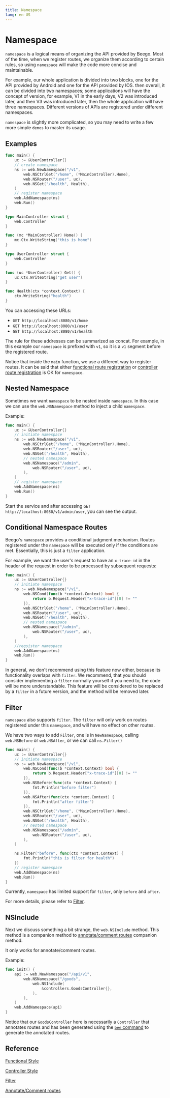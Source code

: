 ```yaml
---
title: Namespace
lang: en-US
---
```


# Namespace

`namespace` is a logical means of organizing the API provided by Beego. Most of the time, when we register routes, we organize them according to certain rules, so using `namespace` will make the code more concise and maintainable.

For example, our whole application is divided into two blocks, one for the API provided by Android and one for the API provided by IOS. then overall, it can be divided into two namespaces; some applications will have the concept of version, for example, V1 in the early days, V2 was introduced later, and then V3 was introduced later, then the whole application will have three namespaces. Different versions of APIs are registered under different namespaces.

`namespace` is slightly more complicated, so you may need to write a few more simple `demos` to master its usage.

## Examples

```go
func main() {
	uc := &UserController{}
	// create namespace
	ns := web.NewNamespace("/v1",
		web.NSCtrlGet("/home", (*MainController).Home),
		web.NSRouter("/user", uc),
		web.NSGet("/health", Health),
	)
	// register namespace
	web.AddNamespace(ns)
	web.Run()
}

type MainController struct {
	web.Controller
}

func (mc *MainController) Home() {
	mc.Ctx.WriteString("this is home")
}

type UserController struct {
	web.Controller
}

func (uc *UserController) Get() {
	uc.Ctx.WriteString("get user")
}

func Health(ctx *context.Context) {
	ctx.WriteString("health")
}
```

You can accessing these URLs:

- `GET http://localhost:8080/v1/home`
- `GET http://localhost:8080/v1/user`
- `GET http://localhost:8080/v1/health`

The rule for these addresses can be summarized as concat. For example, in this example our `namespace` is prefixed with `v1`, so it is a `v1` segment before the registered route.

Notice that inside the `main` function, we use a different way to register routes. It can be said that either [functional route registration](./functional_style/README.md) or [controller route registration](./ctrl_style/README.md) is OK for `namespace`. 

## Nested Namespace

Sometimes we want `namespace` to be nested inside `namespace`. In this case we can use the `web.NSNamespace` method to inject a child `namespace`.

Example:

```go
func main() {
	uc := &UserController{}
	// initiate namespace
	ns := web.NewNamespace("/v1",
		web.NSCtrlGet("/home", (*MainController).Home),
		web.NSRouter("/user", uc),
		web.NSGet("/health", Health),
		// nested namespace
		web.NSNamespace("/admin",
			web.NSRouter("/user", uc),
		),
	)
	// register namespace
	web.AddNamespace(ns)
	web.Run()
}
```

Start the service and after accessing `GET http://localhost:8080/v1/admin/user`, you can see the output.

## Conditional Namespace Routes

Beego's `namespace` provides a conditional judgment mechanism. Routes registered under the `namespace` will be executed only if the conditions are met. Essentially, this is just a `filter` application.

For example, we want the user's request to have an `x-trace-id` in the header of the request in order to be processed by subsequent requests:

```go
func main() {
	uc := &UserController{}
	// initiate namespace
	ns := web.NewNamespace("/v1",
		web.NSCond(func(b *context.Context) bool {
			return b.Request.Header["x-trace-id"][0] != ""
		}),
		web.NSCtrlGet("/home", (*MainController).Home),
		web.NSRouter("/user", uc),
		web.NSGet("/health", Health),
		// nested namespace
		web.NSNamespace("/admin",
			web.NSRouter("/user", uc),
		),
	)
	//regsister namespace
	web.AddNamespace(ns)
	web.Run()
}
```

In general, we don't recommend using this feature now either, because its functionality overlaps with `filter`. We recommend, that you should consider implementing a `filter` normally yourself if you need to, the code will be more understandable. This feature will be considered to be replaced by a `filter` in a future version, and the method will be removed later.

## Filter

`namespace` also supports `filter`. The `filter` will only work on routes registered under this `namespace`, and will have no effect on other routes.

We have two ways to add `Filter`, one is in `NewNamespace`, calling `web.NSBefore` or `web.NSAfter`, or we can call `ns.Filter()`

```go
func main() {
	uc := &UserController{}
	// initiate namespace
	ns := web.NewNamespace("/v1",
		web.NSCond(func(b *context.Context) bool {
			return b.Request.Header["x-trace-id"][0] != ""
		}),
		web.NSBefore(func(ctx *context.Context) {
			fmt.Println("before filter")
		}),
		web.NSAfter(func(ctx *context.Context) {
			fmt.Println("after filter")
		}),
		web.NSCtrlGet("/home", (*MainController).Home),
		web.NSRouter("/user", uc),
		web.NSGet("/health", Health),
		// nested namespace
		web.NSNamespace("/admin",
			web.NSRouter("/user", uc),
		),
	)

	ns.Filter("before", func(ctx *context.Context) {
		fmt.Println("this is filter for health")
	})
	// register namespace
	web.AddNamespace(ns)
	web.Run()
}
```

Currently, `namespace` has limited support for `filter`, only `before` and `after`.

For more details, please refer to [Filter](../filter/README.md).

## NSInclude

Next we discuss something a bit strange, the `web.NSInclude` method. This method is a companion method to [annotate/comment routes](./ctrl_style/README.md) companion method.

It only works for annotate/comment routes.

Example:

```go
func init() {
	api := web.NewNamespace("/api/v1",
		web.NSNamespace("/goods",
			web.NSInclude(
				&controllers.GoodsController{},
			),
		),
	)
	web.AddNamespace(api)
}
```

Notice that our `GoodsController` here is necessarily a `Controller` that annotates routes and has been generated using the [`bee` command](../../bee/README.md/#bee-tool-commands) to generate the annotated routes.

## Reference

[Functional Style](./functional_style/README.md)

[Controller Style](./ctrl_style/README.md)

[Filter](../filter/README.md)

[Annotate/Comment routes](./ctrl_style/README.md)
